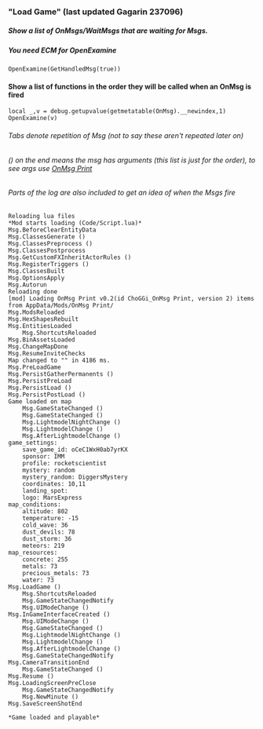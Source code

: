 ### "Load Game" (last updated Gagarin 237096)

##### Show a list of OnMsgs/WaitMsgs that are waiting for Msgs.
##### You need ECM for OpenExamine
`OpenExamine(GetHandledMsg(true))`

#### Show a list of functions in the order they will be called when an OnMsg is fired
```
local _,v = debug.getupvalue(getmetatable(OnMsg).__newindex,1)
OpenExamine(v)
```

###### Tabs denote repetition of Msg (not to say these aren't repeated later on)
###### () on the end means the msg has arguments (this list is just for the order), to see args use [OnMsg Print](https://github.com/ChoGGi/SurvivingMars_CheatMods/tree/master/Mods%20ChoGGi/OnMsg%20Print)
###### Parts of the log are also included to get an idea of when the Msgs fire
```
Reloading lua files
*Mod starts loading (Code/Script.lua)*
Msg.BeforeClearEntityData
Msg.ClassesGenerate ()
Msg.ClassesPreprocess ()
Msg.ClassesPostprocess
Msg.GetCustomFXInheritActorRules ()
Msg.RegisterTriggers ()
Msg.ClassesBuilt
Msg.OptionsApply
Msg.Autorun
Reloading done
[mod] Loading OnMsg Print v0.2(id ChoGGi_OnMsg Print, version 2) items from AppData/Mods/OnMsg Print/
Msg.ModsReloaded
Msg.HexShapesRebuilt
Msg.EntitiesLoaded
	Msg.ShortcutsReloaded
Msg.BinAssetsLoaded
Msg.ChangeMapDone
Msg.ResumeInviteChecks
Map changed to "" in 4186 ms.
Msg.PreLoadGame
Msg.PersistGatherPermanents ()
Msg.PersistPreLoad
Msg.PersistLoad ()
Msg.PersistPostLoad ()
Game loaded on map
	Msg.GameStateChanged ()
	Msg.GameStateChanged ()
	Msg.LightmodelNightChange ()
	Msg.LightmodelChange ()
	Msg.AfterLightmodelChange ()
game_settings:
    save_game_id: oCeC1WxH0ab7yrKX
    sponsor: IMM
    profile: rocketscientist
    mystery: random
    mystery_random: DiggersMystery
    coordinates: 10,11
    landing_spot:
    logo: MarsExpress
map_conditions:
    altitude: 802
    temperature: -15
    cold_wave: 36
    dust_devils: 78
    dust_storm: 36
    meteors: 219
map_resources:
    concrete: 255
    metals: 73
    precious_metals: 73
    water: 73
Msg.LoadGame ()
	Msg.ShortcutsReloaded
	Msg.GameStateChangedNotify
	Msg.UIModeChange ()
Msg.InGameInterfaceCreated ()
	Msg.UIModeChange ()
	Msg.GameStateChanged ()
	Msg.LightmodelNightChange ()
	Msg.LightmodelChange ()
	Msg.AfterLightmodelChange ()
	Msg.GameStateChangedNotify
Msg.CameraTransitionEnd
	Msg.GameStateChanged ()
Msg.Resume ()
Msg.LoadingScreenPreClose
	Msg.GameStateChangedNotify
	Msg.NewMinute ()
Msg.SaveScreenShotEnd

*Game loaded and playable*
```